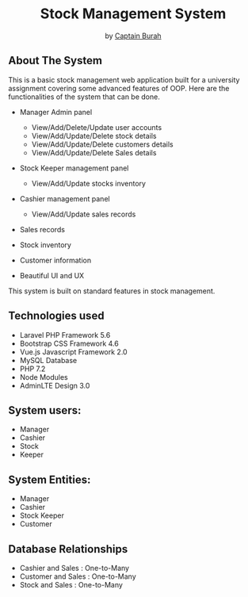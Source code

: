 <h1 align="center">Stock Management System</h1>

<p align="center">by <a href="https://www.instagram.com/captain_burah">Captain Burah</a>

## About The System

This is a basic stock management web application built for a university assignment covering some advanced features of OOP. Here are the functionalities of the system that can be done.

- Manager Admin panel
    - View/Add/Delete/Update user accounts
    - View/Add/Update/Delete stock details
    - View/Add/Update/Delete customers details
    - View/Add/Update/Delete Sales details

- Stock Keeper management panel
    - View/Add/Update stocks inventory

- Cashier management panel
    - View/Add/Update sales records

- Sales records
- Stock inventory
- Customer information
- Beautiful UI and UX

This system is built on standard features in stock management.

## Technologies used

- Laravel PHP Framework 5.6
- Bootstrap CSS Framework 4.6
- Vue.js Javascript Framework 2.0
- MySQL Database
- PHP 7.2
- Node Modules
- AdminLTE Design 3.0

## System users: 
- Manager 
- Cashier
- Stock
- Keeper

## System Entities: 
- Manager 
- Cashier
- Stock Keeper
- Customer

## Database Relationships
- Cashier and Sales : One-to-Many
- Customer and Sales : One-to-Many
- Stock and Sales : One-to-Many